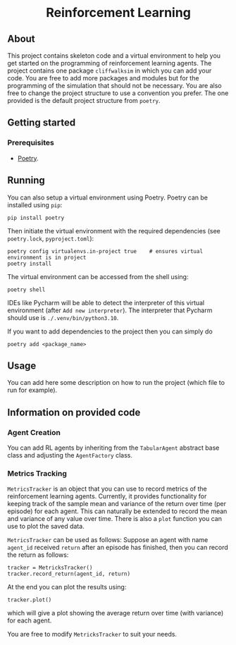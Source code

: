 <br />
<p align="center">
  <h1 align="center">Reinforcement Learning</h1>

  <p align="center">
  </p>
</p>

## About
This project contains skeleton code and a virtual environment to help you get started on the programming of reinforcement learning agents.
The project contains one package `cliffwalksim` in which you can add your code. You are free to add more packages and modules but for the programming of the simulation that should not be necessary.
You are also free to change the project structure to use a convention you prefer. The one provided is the default project structure from `poetry`. 

## Getting started

### Prerequisites

- [Poetry](https://python-poetry.org/).

## Running
<!--
-->

You can also setup a virtual environment using Poetry. Poetry can  be installed using `pip`:
```
pip install poetry
```
Then initiate the virtual environment with the required dependencies (see `poetry.lock`, `pyproject.toml`):
```
poetry config virtualenvs.in-project true    # ensures virtual environment is in project
poetry install
```
The virtual environment can be accessed from the shell using:
```
poetry shell
```
IDEs like Pycharm will be able to detect the interpreter of this virtual environment (after `Add new interpreter`). The interpreter that Pycharm should use is `./.venv/bin/python3.10`.

If you want to add dependencies to the project then you can simply do
```
poetry add <package_name>
```
## Usage
You can add here some description on how to run the project (which file to run for example).

## Information on provided code

### Agent Creation
You can add RL agents by inheriting from the `TabularAgent` abstract base class and adjusting the `AgentFactory` class.

### Metrics Tracking

`MetricsTracker` is an object that you can use to record metrics of the reinforcement learning agents. Currently, it provides functionality for keeping track of the sample mean and variance of the return over time (per episode) for each agent. This can naturally be extended to record the mean and variance of any value over time. There is also a `plot` function you can use to plot the saved data.

`MetricsTracker` can be used as follows: Suppose an agent with name `agent_id` received `return` after an episode has finished, then you can record the return as follows:
```
tracker = MetricksTracker()
tracker.record_return(agent_id, return)
```
At the end you can plot the results using:
```
tracker.plot()
```
which will give a plot showing the average return over time (with variance) for each agent.

You are free to modify `MetricksTracker` to suit your needs.